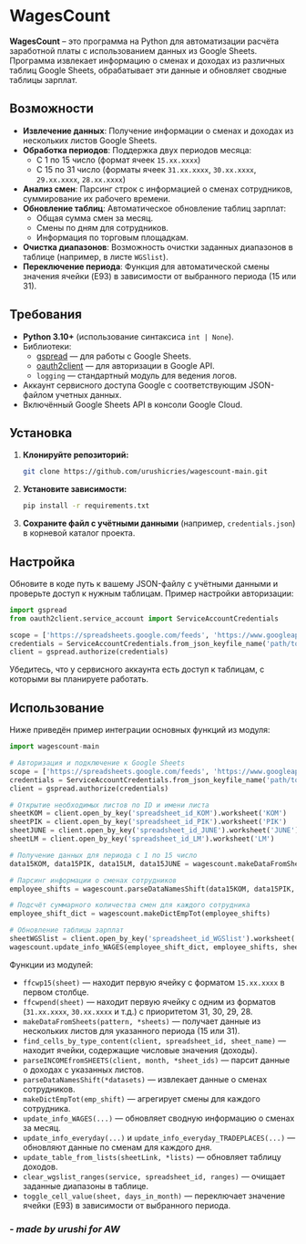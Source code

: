 # WagesCount

**WagesCount** – это программа на Python для автоматизации расчёта заработной платы с использованием данных из Google Sheets. Программа извлекает информацию о сменах и доходах из различных таблиц Google Sheets, обрабатывает эти данные и обновляет сводные таблицы зарплат.

## Возможности

- **Извлечение данных**: Получение информации о сменах и доходах из нескольких листов Google Sheets.
- **Обработка периодов**: Поддержка двух периодов месяца:
  - С 1 по 15 число (формат ячеек `15.xx.xxxx`)
  - С 15 по 31 число (форматы ячеек `31.xx.xxxx`, `30.xx.xxxx`, `29.xx.xxxx`, `28.xx.xxxx`)
- **Анализ смен**: Парсинг строк с информацией о сменах сотрудников, суммирование их рабочего времени.
- **Обновление таблиц**: Автоматическое обновление таблиц зарплат:
  - Общая сумма смен за месяц.
  - Смены по дням для сотрудников.
  - Информация по торговым площадкам.
- **Очистка диапазонов**: Возможность очистки заданных диапазонов в таблице (например, в листе `WGSlist`).
- **Переключение периода**: Функция для автоматической смены значения ячейки (E93) в зависимости от выбранного периода (15 или 31).

## Требования

- **Python 3.10+** (использование синтаксиса `int | None`).
- Библиотеки:
  - [gspread](https://github.com/burnash/gspread) — для работы с Google Sheets.
  - [oauth2client](https://github.com/googleapis/oauth2client) — для авторизации в Google API.
  - `logging` — стандартный модуль для ведения логов.
- Аккаунт сервисного доступа Google с соответствующим JSON-файлом учетных данных.
- Включённый Google Sheets API в консоли Google Cloud.

## Установка

1. **Клонируйте репозиторий:**

   ```bash
   git clone https://github.com/urushicries/wagescount-main.git
   ```

3. **Установите зависимости:**

   ```bash
   pip install -r requirements.txt
   ```

4. **Сохраните файл с учётными данными** (например, `credentials.json`) в корневой каталог проекта.

## Настройка

Обновите в коде путь к вашему JSON-файлу с учётными данными и проверьте доступ к нужным таблицам. Пример настройки авторизации:

```python
import gspread
from oauth2client.service_account import ServiceAccountCredentials

scope = ['https://spreadsheets.google.com/feeds', 'https://www.googleapis.com/auth/drive']
credentials = ServiceAccountCredentials.from_json_keyfile_name('path/to/credentials.json', scope)
client = gspread.authorize(credentials)
```

Убедитесь, что у сервисного аккаунта есть доступ к таблицам, с которыми вы планируете работать.

## Использование

Ниже приведён пример интеграции основных функций из модуля:

```python
import wagescount-main

# Авторизация и подключение к Google Sheets
scope = ['https://spreadsheets.google.com/feeds', 'https://www.googleapis.com/auth/drive']
credentials = ServiceAccountCredentials.from_json_keyfile_name('path/to/credentials.json', scope)
client = gspread.authorize(credentials)

# Открытие необходимых листов по ID и имени листа
sheetKOM = client.open_by_key('spreadsheet_id_KOM').worksheet('KOM')
sheetPIK = client.open_by_key('spreadsheet_id_PIK').worksheet('PIK')
sheetJUNE = client.open_by_key('spreadsheet_id_JUNE').worksheet('JUNE')
sheetLM = client.open_by_key('spreadsheet_id_LM').worksheet('LM')

# Получение данных для периода с 1 по 15 число
data15KOM, data15PIK, data15LM, data15JUNE = wagescount.makeDataFromSheets(15, sheetKOM, sheetPIK, sheetJUNE, sheetLM)

# Парсинг информации о сменах сотрудников
employee_shifts = wagescount.parseDataNamesShift(data15KOM, data15PIK, data15JUNE, data15LM)

# Подсчёт суммарного количества смен для каждого сотрудника
employee_shift_dict = wagescount.makeDictEmpTot(employee_shifts)

# Обновление таблицы зарплат
sheetWGSlist = client.open_by_key('spreadsheet_id_WGSlist').worksheet('WGSlist')
wagescount.update_info_WAGES(employee_shift_dict, employee_shifts, sheetWGSlist)
```

Функции из модулей:

- `ffcwp15(sheet)` — находит первую ячейку с форматом `15.xx.xxxx` в первом столбце.
- `ffcwpend(sheet)` — находит первую ячейку с одним из форматов (`31.xx.xxxx`, `30.xx.xxxx` и т.д.) с приоритетом 31, 30, 29, 28.
- `makeDataFromSheets(pattern, *sheets)` — получает данные из нескольких листов для указанного периода (15 или 31).
- `find_cells_by_type_content(client, spreadsheet_id, sheet_name)` — находит ячейки, содержащие числовые значения (доходы).
- `parseINCOMEfromSHEETS(client, month, *sheet_ids)` — парсит данные о доходах с указанных листов.
- `parseDataNamesShift(*datasets)` — извлекает данные о сменах сотрудников.
- `makeDictEmpTot(emp_shift)` — агрегирует смены для каждого сотрудника.
- `update_info_WAGES(...)` — обновляет сводную информацию о сменах за месяц.
- `update_info_everyday(...)` и `update_info_everyday_TRADEPLACES(...)` — обновляют данные по сменам для каждого дня.
- `update_table_from_lists(sheetLink, *lists)` — обновляет таблицу доходов.
- `clear_wgslist_ranges(service, spreadsheet_id, ranges)` — очищает заданные диапазоны в таблице.
- `toggle_cell_value(sheet, days_in_month)` — переключает значение ячейки (E93) в зависимости от выбранного периода.

### - _made by urushi for AW_